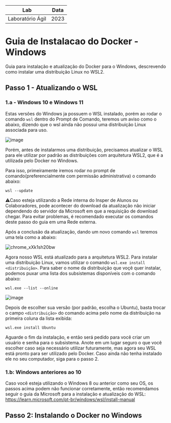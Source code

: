 | **Lab**         |     **Data**   |
|  :----:     |  :----:    |
| Laboratório Ágil     | 2023       |

Guia de Instalacao do Docker - Windows
===
Guia para instalação e atualização do Docker para o Windows, descrevendo como instalar uma distribuição Linux no WSL2.

## Passo 1 - Atualizando o WSL

### 1.a - Windows 10 e Windows 11
Estas versões do Windows ja possuem o WSL instalado, porém ao rodar o comando ``wsl`` dentro do Prompt de Comando, teremos um aviso como o abaixo, dizendo que o wsl ainda não possui uma distribuição Linux associada para uso.

![image](https://user-images.githubusercontent.com/18387737/225308152-447da342-ebff-44e1-8bf8-f1034586c099.png)

Porém, antes de instalarmos uma distribuição, precisamos atualizar o WSL para ele utilizar por padrão as distribuições com arquitetura WSL2, que é a utilizada pelo Docker no Windows.

Para isso, primeiramente iremos rodar no prompt de comando(preferencialmente com permissão administrativa) o comando abaixo:

```
wsl --update
```
⚠️Caso esteja utilizando a Rede interna do Insper de Alunos ou Colaboradores, pode acontecer do download da atualização não iniciar dependendo do servidor da Microsoft em que a requisição de download chegar. Para evitar problemas, é recomendado executar os comandos deste passo do guia em uma Rede externa.

Após a conclusão da atualização, dando um novo comando ``wsl`` teremos uma tela como a abaixo:

![chrome_xXk1sh20bw](https://user-images.githubusercontent.com/18387737/225321510-0360b75e-9ae0-4ff8-98db-959e6da804dd.png)

Agora nosso WSL está atualizado para a arquitetura WSL2. Para instalar uma distribuição Linux, vamos utilizar o comando ``wsl.exe install <distribuição>``. Para saber o nome da distribuição que voçê quer instalar, podemos puxar uma lista dos subsistemas disponíveis com o comando abaixo:
````
wsl.exe --list --online
````
![image](https://user-images.githubusercontent.com/18387737/225322426-c473659e-8182-4f12-bf8e-8e95fdad961b.png)

Depois de escolher sua versão (por padrão, escolha o Ubuntu), basta trocar o campo ``<distribuição>`` do comando acima pelo nome da distribuição na primeira coluna da lista exibida:
````
wsl.exe install Ubuntu
````

Aguarde o fim da instalação, e então será pedido para você criar um usuário e senha para o subsistema. Anote em um lugar seguro o que você escolher caso seja necessário utilizar futuramente, mas agora seu WSL está pronto para ser utilizado pelo Docker. Caso ainda não tenha instalado ele no seu computador, siga para o passo 2.

### 1.b: Windows anteriores ao 10
Caso você esteja utilizando o Windows 8 ou anterior como seu OS, os passos acima podem não funcionar corretamente, então recomendamos seguir o guia da Microsoft para a instalação e atualização do WSL: https://learn.microsoft.com/pt-br/windows/wsl/install-manual

## Passo 2: Instalando o Docker no Windows



